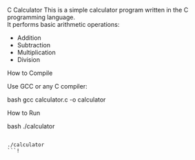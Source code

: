 C Calculator 
This is a simple calculator program written in the C programming language.  
It performs basic arithmetic operations:

- Addition
- Subtraction
- Multiplication
- Division

How to Compile

Use GCC or any C compiler:

bash
gcc calculator.c -o calculator


How to Run

bash
./calculator
```!

./calculator
```!
